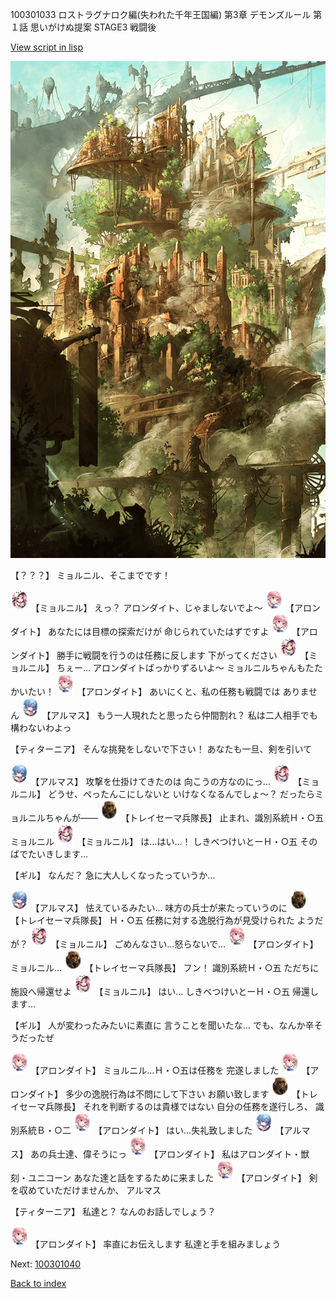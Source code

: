 100301033 ロストラグナロク編(失われた千年王国編) 第3章 デモンズルール 第１話 思いがけぬ提案 STAGE3 戦闘後

[View script in lisp](../scripts/100301033.txt)

![beast_world.png](../images/backgrounds/beast_world.png)

【？？？】
ミョルニル、そこまでです！

<img src="../images/units/3200111.png" alt="3200111.png" height="34"/>
【ミョルニル】
えっ？
アロンダイト、じゃましないでよ～

<img src="../images/units/3100711.png" alt="3100711.png" height="34"/>
【アロンダイト】
あなたには目標の探索だけが
命じられていたはずですよ

<img src="../images/units/3100711.png" alt="3100711.png" height="34"/>
【アロンダイト】
勝手に戦闘を行うのは任務に反します
下がってください

<img src="../images/units/3200111.png" alt="3200111.png" height="34"/>
【ミョルニル】
ちぇー…
アロンダイトばっかりずるいよ～
ミョルニルちゃんもたたかいたい！

<img src="../images/units/3100711.png" alt="3100711.png" height="34"/>
【アロンダイト】
あいにくと、私の任務も戦闘では
ありません

<img src="../images/units/3103811.png" alt="3103811.png" height="34"/>
【アルマス】
もう一人現れたと思ったら仲間割れ？
私は二人相手でも構わないわよっ

【ティターニア】
そんな挑発をしないで下さい！
あなたも一旦、剣を引いて

<img src="../images/units/3103811.png" alt="3103811.png" height="34"/>
【アルマス】
攻撃を仕掛けてきたのは
向こうの方なのにっ…

<img src="../images/units/3200111.png" alt="3200111.png" height="34"/>
【ミョルニル】
どうせ、ぺったんこにしないと
いけなくなるんでしょ～？
だったらミョルニルちゃんが――

<img src="../images/units/3830007.png" alt="3830007.png" height="34"/>
【トレイセーマ兵隊長】
止まれ、識別系統Ｈ・○五
ミョルニル

<img src="../images/units/3200111.png" alt="3200111.png" height="34"/>
【ミョルニル】
は…はい…！
しきべつけいとーＨ・○五
そのばでたいきします…

【ギル】
なんだ？
急に大人しくなったっていうか…

<img src="../images/units/3103811.png" alt="3103811.png" height="34"/>
【アルマス】
怯えているみたい…
味方の兵士が来たっていうのに

<img src="../images/units/3830007.png" alt="3830007.png" height="34"/>
【トレイセーマ兵隊長】
Ｈ・○五
任務に対する逸脱行為が見受けられた
ようだが？

<img src="../images/units/3200111.png" alt="3200111.png" height="34"/>
【ミョルニル】
ごめんなさい…怒らないで…

<img src="../images/units/3100711.png" alt="3100711.png" height="34"/>
【アロンダイト】
ミョルニル…

<img src="../images/units/3830007.png" alt="3830007.png" height="34"/>
【トレイセーマ兵隊長】
フン！
識別系統Ｈ・○五
ただちに施設へ帰還せよ

<img src="../images/units/3200111.png" alt="3200111.png" height="34"/>
【ミョルニル】
はい…
しきべつけいとーＨ・○五
帰還します…

【ギル】
人が変わったみたいに素直に
言うことを聞いたな…
でも、なんか辛そうだったぜ

<img src="../images/units/3100711.png" alt="3100711.png" height="34"/>
【アロンダイト】
ミョルニル…Ｈ・○五は任務を
完遂しました

<img src="../images/units/3100711.png" alt="3100711.png" height="34"/>
【アロンダイト】
多少の逸脱行為は不問にして下さい
お願い致します

<img src="../images/units/3830007.png" alt="3830007.png" height="34"/>
【トレイセーマ兵隊長】
それを判断するのは貴様ではない
自分の任務を遂行しろ、
識別系統Ｂ・○二

<img src="../images/units/3100711.png" alt="3100711.png" height="34"/>
【アロンダイト】
はい…失礼致しました

<img src="../images/units/3103811.png" alt="3103811.png" height="34"/>
【アルマス】
あの兵士達、偉そうにっ

<img src="../images/units/3100711.png" alt="3100711.png" height="34"/>
【アロンダイト】
私はアロンダイト・獣刻・ユニコーン
あなた達と話をするために来ました

<img src="../images/units/3100711.png" alt="3100711.png" height="34"/>
【アロンダイト】
剣を収めていただけませんか、
アルマス

【ティターニア】
私達と？
なんのお話しでしょう？

<img src="../images/units/3100711.png" alt="3100711.png" height="34"/>
【アロンダイト】
率直にお伝えします
私達と手を組みましょう

Next: [100301040](100301040.md)

[Back to index](index.md)
